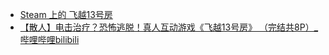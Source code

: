 - [Steam 上的 飞越13号房](https://store.steampowered.com/app/2095300/13/)
- [【散人】电击治疗？恐怖逃脱！真人互动游戏《飞越13号房》 （完结共8P）_哔哩哔哩bilibili](https://www.bilibili.com/video/BV1yP4y1C7pa/)
